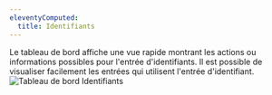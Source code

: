 ```yaml
---
eleventyComputed:
  title: Identifiants
---
```

Le tableau de bord affiche une vue rapide montrant les actions ou informations possibles pour l'entrée d'identifiants. Il est possible de visualiser facilement les entrées qui utilisent l'entrée d'identifiant.  
![Tableau de bord Identifiants](https://webdevolutions.azureedge.net/docs/fr/rdm/mac/clip4503.png) 

